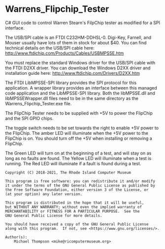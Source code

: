 # Warrens_Flipchip_Tester
C# GUI code to control Warren Stearn's FilpChip tester as modified for a SPI interface.

The USB/SPI cable is an FTDI C232HM-DDHSL-0. Digi-Key, Farnell, and Mouser usually have lots of them in stock for about $40.
You can find technical details on the USB/SPI cable here: http://www.ftdichip.com/Products/Cables/USBMPSSE.htm

You must replace the standard Windows driver for the USB/SPI cable with the FTDI D2XX driver.
You can download the Windows D2XX driver and installation guide here: http://www.ftdichip.com/Drivers/D2XX.htm

The FTDI LibMPSSE-SPI library provides the SPI protocol for this application.
A wrapper library provides an interface between this managed code application and the LibMPSSE-SPI library.
Both the libMPSSE.dll and libMPSSEWrapper.dll files need to be in the same directory as the Warrens_Flipchip_Tester.exe file.

The FlipChip Tester needs to be supplied with +5V to power the FlipChip and the SPI GPIO chips.

The toggle switch needs to be set towards the right to enable +5V power to the FlipChip.
The amber LED will illuminate when the +5V power to the FlipChip is on.
You should turn off the +5V when installing or removing a FlipChip.

The Green LED will turn on at the beginning of a test, and will stay on as long as no faults are found.
The Yellow LED will illuminate when a test is running.
The Red LED will illuminate if a fault is found during a test.

    Copyright (C) 2018-2021, The Rhode Island Computer Museum

    This program is free software: you can redistribute it and/or modify
    it under the terms of the GNU General Public License as published by
    the Free Software Foundation, either version 3 of the License, or
    (at your option) any later version.

    This program is distributed in the hope that it will be useful,
    but WITHOUT ANY WARRANTY; without even the implied warranty of
    MERCHANTABILITY or FITNESS FOR A PARTICULAR PURPOSE.  See the
    GNU General Public License for more details.

    You should have received a copy of the GNU General Public License
    along with this program.  If not, see <https://www.gnu.org/licenses/>.

    Author(s):
        Michael Thompson <mike@ricomputermuseum.org>
